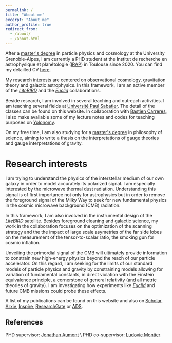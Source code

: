 ```yaml
---
permalink: /
title: "About me"
excerpt: "About me"
author_profile: true
redirect_from: 
  - /about/
  - /about.html
---
```

After a [master's degree](https://master-physique.univ-grenoble-alpes.fr/le-programme/master-psc/) in particle physics and cosmology at the University Grenoble-Alpes, I am currently a PHD student at the Institut de recherche en astrophysique et planétologie ([IRAP](https://www.irap.omp.eu)) in Toulouse since 2020. You can find my detailled CV [here](files/CV.pdf).

My research interests are centered on observational cosmology, gravitation theory and galactic astrophysics. In this framework, I am an active member of the [*LiteBIRD*](https://www.isas.jaxa.jp/en/missions/spacecraft/future/litebird.html) and the [*Euclid*](https://www.euclid-ec.org) collaborations.

Beside research, I am involved in several teaching and outreach activities. I am teaching several fields at [Université Paul Sabatier](https://www.univ-tlse3.fr). The detail of the classes can be found on this website. In collaboration with [Bastien Carreres](https://bcarreres.github.io), I also make available some of my lecture notes and codes for teaching purposes on [Yolonomy](https://yolonomy.github.io).

On my free time, I am also studying for a [master's degree](https://philo.shs-nancy.univ-lorraine.fr/resumes-des-cours-maldelhis-ead) in philosophy of science, aiming to write a thesis on the interpretations of gauge theories and gauge interpretations of gravity.

# Research interests

I am trying to understand the physics of the interstellar medium of our own galaxy in order to model accurately its polarized signal. I am especially interested by the microwave thermal dust radiation. Understanding this signal is of first importance not only for astrophysics but in order to remove the foreground signal of the Milky Way to seek for new fundamental physics in the cosmic microwave background (CMB) radiation.

In this framework, I am also involved in the instrumental design of the [*LiteBIRD*](https://www.isas.jaxa.jp/en/missions/spacecraft/future/litebird.html) satellite. Besides foreground cleaning and galactic science, my work in the collaboration focuses on the optimization of the scanning strategy and the  the impact of large scale asymetries of the far side lobes on the measurement of the tensor-to-scalar ratio, the smoking gun for cosmic inflation.

Unveiling the primordial signal of the CMB will ultimately provide information to constrain new high-energy physics beyond the reach of our particle accelerator. On this regard, I am seeking for the limits of our standard models of particle physics and gravity by constraining models allowing for variation of fundamental constants, in direct violation with the Einstein equivalence principle, a cornerstone of general relativity (and all metric theories of gravity). I am investigating how experiments like [*Euclid*](https://www.euclid-ec.org) and future CMB missions could probe these effects.

A list of my publications can be found on this website and also on [Scholar](https://scholar.google.com/citations?user=uLb6OyYAAAAJ&hl=fr&authuser=1), [Arxiv](https://arxiv.org/search/astro-ph?searchtype=author&query=Vacher%2C+L), [Inspire](https://inspirehep.net/authors/1969120?ui-citation-summary=true), [ResearchGate](https://www.researchgate.net/profile/Leo-Vacher) or [ADS](https://ui.adsabs.harvard.edu/search/q=orcid%3A0000-0001-9551-1417&sort=date+desc).

## References

PHD supervisor: [Jonathan Aumont](jonathan.aumont@irap.omp.eu) \\
PHD co-supervisor: [Ludovic Montier](ludovic.montier@irap.omp.eu)
